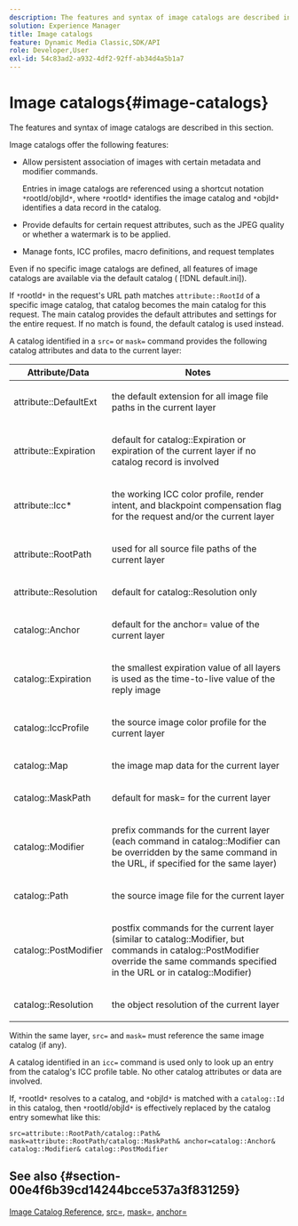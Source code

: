 ```yaml
---
description: The features and syntax of image catalogs are described in this section.
solution: Experience Manager
title: Image catalogs
feature: Dynamic Media Classic,SDK/API
role: Developer,User
exl-id: 54c83ad2-a932-4df2-92ff-ab34d4a5b1a7
---
```

# Image catalogs{#image-catalogs}

The features and syntax of image catalogs are described in this section.

Image catalogs offer the following features:

* Allow persistent association of images with certain metadata and modifier commands.

  Entries in image catalogs are referenced using a shortcut notation `*`rootId/objId`*`, where `*`rootId`*` identifies the image catalog and `*`objId`*` identifies a data record in the catalog. 
* Provide defaults for certain request attributes, such as the JPEG quality or whether a watermark is to be applied. 
* Manage fonts, ICC profiles, macro definitions, and request templates

Even if no specific image catalogs are defined, all features of image catalogs are available via the default catalog ( [!DNL default.ini]).

If `*`rootId`*` in the request's URL path matches `attribute::RootId` of a specific image catalog, that catalog becomes the main catalog for this request. The main catalog provides the default attributes and settings for the entire request. If no match is found, the default catalog is used instead.

A catalog identified in a `src=` or `mask=` command provides the following catalog attributes and data to the current layer: 

<table id="table_D3FA66EA5D054745900DE5A120885AA8"> 
 <thead> 
  <tr> 
   <th class="entry"> <b> Attribute/Data</b> </th> 
   <th class="entry"> <b> Notes</b> </th> 
  </tr> 
 </thead>
 <tbody> 
  <tr> 
   <td> <p> <span class="codeph"> attribute::DefaultExt</span> </p> </td> 
   <td> <p> the default extension for all image file paths in the current layer </p> </td> 
  </tr> 
  <tr> 
   <td> <p> <span class="codeph"> attribute::Expiration</span> </p> </td> 
   <td> <p> default for <span class="codeph"> catalog::Expiration</span> or expiration of the current layer if no catalog record is involved </p> </td> 
  </tr> 
  <tr> 
   <td> <p> <span class="codeph"> attribute::Icc*</span> </p> </td> 
   <td> <p> the working ICC color profile, render intent, and blackpoint compensation flag for the request and/or the current layer </p> </td> 
  </tr> 
  <tr> 
   <td> <p> <span class="codeph"> attribute::RootPath</span> </p> </td> 
   <td> <p> used for all source file paths of the current layer </p> </td> 
  </tr> 
  <tr> 
   <td> <p> <span class="codeph"> attribute::Resolution</span> </p> </td> 
   <td> <p> default for <span class="codeph"> catalog::Resolution</span> only </p> </td> 
  </tr> 
  <tr> 
   <td> <p> <span class="codeph"> catalog::Anchor</span> </p> </td> 
   <td> <p> default for the <span class="codeph"> anchor=</span> value of the current layer </p> </td> 
  </tr> 
  <tr> 
   <td> <p> <span class="codeph"> catalog::Expiration</span> </p> </td> 
   <td> <p> the smallest expiration value of all layers is used as the time-to-live value of the reply image </p> </td> 
  </tr> 
  <tr> 
   <td> <p> <span class="codeph"> catalog::IccProfile</span> </p> </td> 
   <td> <p> the source image color profile for the current layer </p> </td> 
  </tr> 
  <tr> 
   <td> <p> <span class="codeph"> catalog::Map</span> </p> </td> 
   <td> <p> the image map data for the current layer </p> </td> 
  </tr> 
  <tr> 
   <td> <p> <span class="codeph"> catalog::MaskPath</span> </p> </td> 
   <td> <p> default for <span class="codeph"> mask=</span> for the current layer </p> </td> 
  </tr> 
  <tr> 
   <td> <p> <span class="codeph"> catalog::Modifier</span> </p> </td> 
   <td> <p> prefix commands for the current layer (each command in <span class="codeph"> catalog::Modifier</span> can be overridden by the same command in the URL, if specified for the same layer) </p> </td> 
  </tr> 
  <tr> 
   <td> <p> <span class="codeph"> catalog::Path</span> </p> </td> 
   <td> <p> the source image file for the current layer </p> </td> 
  </tr> 
  <tr> 
   <td> <p> <span class="codeph"> catalog::PostModifier</span> </p> </td> 
   <td> <p> postfix commands for the current layer (similar to <span class="codeph"> catalog::Modifier</span>, but commands in <span class="codeph"> catalog::PostModifier</span> override the same commands specified in the URL or in <span class="codeph"> catalog::Modifier</span>) </p> </td> 
  </tr> 
  <tr> 
   <td> <p> <span class="codeph"> catalog::Resolution</span> </p> </td> 
   <td> <p> the object resolution of the current layer </p> </td> 
  </tr> 
 </tbody> 
</table>

Within the same layer, `src=` and `mask=` must reference the same image catalog (if any).

A catalog identified in an `icc=` command is used only to look up an entry from the catalog's ICC profile table. No other catalog attributes or data are involved.

If, `*`rootId`*` resolves to a catalog, and `*`objId`*` is matched with a `catalog::Id` in this catalog, then `*`rootId/objId`*` is effectively replaced by the catalog entry somewhat like this:

`src=attribute::RootPath/catalog::Path& mask=attribute::RootPath/catalog::MaskPath& anchor=catalog::Anchor& catalog::Modifier& catalog::PostModifier`

## See also {#section-00e4f6b39cd14244bcce537a3f831259}

[Image Catalog Reference](../../../../../is-api/image-catalog/image-serving-api-ref/c-image-catalog-reference/c-overview/c-overview.md#concept-9ce2b6a133de45f783e95cabc5810ac3), [src=](../../../../../is-api/http-ref/image-serving-api-ref/c-http-protocol-reference/c-command-reference/r-src.md#reference-f6506637778c4c69bf106a7924a91ab1), [mask=](../../../../../is-api/http-ref/image-serving-api-ref/c-http-protocol-reference/c-command-reference/r-mask.md#reference-922254e027404fb890b850e2723ee06e), [anchor=](../../../../../is-api/http-ref/image-serving-api-ref/c-http-protocol-reference/c-command-reference/r-anchor.md#reference-6661e548ab284b82828d8d94c8ddeb7c)
